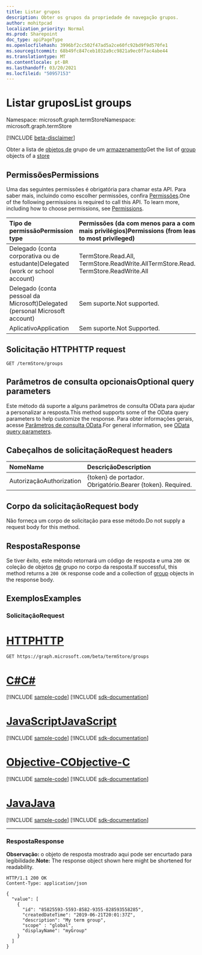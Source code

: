 ```yaml
---
title: Listar grupos
description: Obter os grupos da propriedade de navegação grupos.
author: mohitpcad
localization_priority: Normal
ms.prod: Sharepoint
doc_type: apiPageType
ms.openlocfilehash: 3996bf2cc502f47ad5a2ce60fc92bd9f9d570fe1
ms.sourcegitcommit: 68b49fc847ceb1032a9cc9821a9ec0f7ac4abe44
ms.translationtype: MT
ms.contentlocale: pt-BR
ms.lasthandoff: 03/20/2021
ms.locfileid: "50957153"
---
```

# <a name="list-groups"></a><span data-ttu-id="f15e7-103">Listar grupos</span><span class="sxs-lookup"><span data-stu-id="f15e7-103">List groups</span></span>
<span data-ttu-id="f15e7-104">Namespace: microsoft.graph.termStore</span><span class="sxs-lookup"><span data-stu-id="f15e7-104">Namespace: microsoft.graph.termStore</span></span>

[!INCLUDE [beta-disclaimer](../../includes/beta-disclaimer.md)]

<span data-ttu-id="f15e7-105">Obter a lista de [objetos de](../resources/termstore-group.md) grupo de um [armazenamento](../resources/termstore-store.md)</span><span class="sxs-lookup"><span data-stu-id="f15e7-105">Get the list of [group](../resources/termstore-group.md) objects of a [store](../resources/termstore-store.md)</span></span>

## <a name="permissions"></a><span data-ttu-id="f15e7-106">Permissões</span><span class="sxs-lookup"><span data-stu-id="f15e7-106">Permissions</span></span>
<span data-ttu-id="f15e7-p101">Uma das seguintes permissões é obrigatória para chamar esta API. Para saber mais, incluindo como escolher permissões, confira [Permissões](/graph/permissions-reference).</span><span class="sxs-lookup"><span data-stu-id="f15e7-p101">One of the following permissions is required to call this API. To learn more, including how to choose permissions, see [Permissions](/graph/permissions-reference).</span></span>

|<span data-ttu-id="f15e7-109">Tipo de permissão</span><span class="sxs-lookup"><span data-stu-id="f15e7-109">Permission type</span></span>|<span data-ttu-id="f15e7-110">Permissões (da com menos para a com mais privilégios)</span><span class="sxs-lookup"><span data-stu-id="f15e7-110">Permissions (from least to most privileged)</span></span>|
|:---|:---|
|<span data-ttu-id="f15e7-111">Delegado (conta corporativa ou de estudante)</span><span class="sxs-lookup"><span data-stu-id="f15e7-111">Delegated (work or school account)</span></span> | <span data-ttu-id="f15e7-112">TermStore.Read.All, TermStore.ReadWrite.All</span><span class="sxs-lookup"><span data-stu-id="f15e7-112">TermStore.Read.All, TermStore.ReadWrite.All</span></span> |
|<span data-ttu-id="f15e7-113">Delegado (conta pessoal da Microsoft)</span><span class="sxs-lookup"><span data-stu-id="f15e7-113">Delegated (personal Microsoft account)</span></span> | <span data-ttu-id="f15e7-114">Sem suporte.</span><span class="sxs-lookup"><span data-stu-id="f15e7-114">Not supported.</span></span>    |
|<span data-ttu-id="f15e7-115">Aplicativo</span><span class="sxs-lookup"><span data-stu-id="f15e7-115">Application</span></span> | <span data-ttu-id="f15e7-116">Sem suporte.</span><span class="sxs-lookup"><span data-stu-id="f15e7-116">Not Supported.</span></span> |

## <a name="http-request"></a><span data-ttu-id="f15e7-117">Solicitação HTTP</span><span class="sxs-lookup"><span data-stu-id="f15e7-117">HTTP request</span></span>

<!-- {
  "blockType": "ignored"
}
-->

``` http
GET /termStore/groups
```

## <a name="optional-query-parameters"></a><span data-ttu-id="f15e7-118">Parâmetros de consulta opcionais</span><span class="sxs-lookup"><span data-stu-id="f15e7-118">Optional query parameters</span></span>
<span data-ttu-id="f15e7-119">Este método dá suporte a alguns parâmetros de consulta OData para ajudar a personalizar a resposta.</span><span class="sxs-lookup"><span data-stu-id="f15e7-119">This method supports some of the OData query parameters to help customize the response.</span></span> <span data-ttu-id="f15e7-120">Para obter informações gerais, acesse [Parâmetros de consulta OData](/graph/query-parameters).</span><span class="sxs-lookup"><span data-stu-id="f15e7-120">For general information, see [OData query parameters](/graph/query-parameters).</span></span>

## <a name="request-headers"></a><span data-ttu-id="f15e7-121">Cabeçalhos de solicitação</span><span class="sxs-lookup"><span data-stu-id="f15e7-121">Request headers</span></span>
|<span data-ttu-id="f15e7-122">Nome</span><span class="sxs-lookup"><span data-stu-id="f15e7-122">Name</span></span>|<span data-ttu-id="f15e7-123">Descrição</span><span class="sxs-lookup"><span data-stu-id="f15e7-123">Description</span></span>|
|:---|:---|
|<span data-ttu-id="f15e7-124">Autorização</span><span class="sxs-lookup"><span data-stu-id="f15e7-124">Authorization</span></span>|<span data-ttu-id="f15e7-p103">{token} de portador. Obrigatório.</span><span class="sxs-lookup"><span data-stu-id="f15e7-p103">Bearer {token}. Required.</span></span>|

## <a name="request-body"></a><span data-ttu-id="f15e7-127">Corpo da solicitação</span><span class="sxs-lookup"><span data-stu-id="f15e7-127">Request body</span></span>
<span data-ttu-id="f15e7-128">Não forneça um corpo de solicitação para esse método.</span><span class="sxs-lookup"><span data-stu-id="f15e7-128">Do not supply a request body for this method.</span></span>

## <a name="response"></a><span data-ttu-id="f15e7-129">Resposta</span><span class="sxs-lookup"><span data-stu-id="f15e7-129">Response</span></span>

<span data-ttu-id="f15e7-130">Se tiver êxito, este método retornará um código de resposta e uma `200 OK` coleção de objetos [de](../resources/termstore-group.md) grupo no corpo da resposta.</span><span class="sxs-lookup"><span data-stu-id="f15e7-130">If successful, this method returns a `200 OK` response code and a collection of [group](../resources/termstore-group.md) objects in the response body.</span></span>

## <a name="examples"></a><span data-ttu-id="f15e7-131">Exemplos</span><span class="sxs-lookup"><span data-stu-id="f15e7-131">Examples</span></span>

### <a name="request"></a><span data-ttu-id="f15e7-132">Solicitação</span><span class="sxs-lookup"><span data-stu-id="f15e7-132">Request</span></span>

# <a name="http"></a>[<span data-ttu-id="f15e7-133">HTTP</span><span class="sxs-lookup"><span data-stu-id="f15e7-133">HTTP</span></span>](#tab/http)
<!-- {
  "blockType": "request",
  "name": "get_group_2"
}
-->

``` http
GET https://graph.microsoft.com/beta/termStore/groups
```
# <a name="c"></a>[<span data-ttu-id="f15e7-134">C#</span><span class="sxs-lookup"><span data-stu-id="f15e7-134">C#</span></span>](#tab/csharp)
[!INCLUDE [sample-code](../includes/snippets/csharp/get-group-2-csharp-snippets.md)]
[!INCLUDE [sdk-documentation](../includes/snippets/snippets-sdk-documentation-link.md)]

# <a name="javascript"></a>[<span data-ttu-id="f15e7-135">JavaScript</span><span class="sxs-lookup"><span data-stu-id="f15e7-135">JavaScript</span></span>](#tab/javascript)
[!INCLUDE [sample-code](../includes/snippets/javascript/get-group-2-javascript-snippets.md)]
[!INCLUDE [sdk-documentation](../includes/snippets/snippets-sdk-documentation-link.md)]

# <a name="objective-c"></a>[<span data-ttu-id="f15e7-136">Objective-C</span><span class="sxs-lookup"><span data-stu-id="f15e7-136">Objective-C</span></span>](#tab/objc)
[!INCLUDE [sample-code](../includes/snippets/objc/get-group-2-objc-snippets.md)]
[!INCLUDE [sdk-documentation](../includes/snippets/snippets-sdk-documentation-link.md)]

# <a name="java"></a>[<span data-ttu-id="f15e7-137">Java</span><span class="sxs-lookup"><span data-stu-id="f15e7-137">Java</span></span>](#tab/java)
[!INCLUDE [sample-code](../includes/snippets/java/get-group-2-java-snippets.md)]
[!INCLUDE [sdk-documentation](../includes/snippets/snippets-sdk-documentation-link.md)]

---



### <a name="response"></a><span data-ttu-id="f15e7-138">Resposta</span><span class="sxs-lookup"><span data-stu-id="f15e7-138">Response</span></span>
<span data-ttu-id="f15e7-139">**Observação:** o objeto de resposta mostrado aqui pode ser encurtado para legibilidade.</span><span class="sxs-lookup"><span data-stu-id="f15e7-139">**Note:** The response object shown here might be shortened for readability.</span></span>
<!-- {
  "blockType": "response",
  "truncated": true,
  "@odata.type": "collection(microsoft.graph.termStore.group)"
} -->

``` http
HTTP/1.1 200 OK
Content-Type: application/json

{
  "value": [
    {
      "id": "85825593-5593-8582-9355-828593558285",
      "createdDateTime": "2019-06-21T20:01:37Z",
      "description": "My term group",
      "scope" : "global",
      "displayName": "myGroup"  
    }
  ]
}
```

<!--
{
  "type": "#page.annotation",
  "description": "Get termGroup entity in termStore",
  "keywords": "term,termStore",
  "section": "documentation",
  "tocPath": "termStore/List termGroups",
  "suppressions": [
  ]
}
-->



